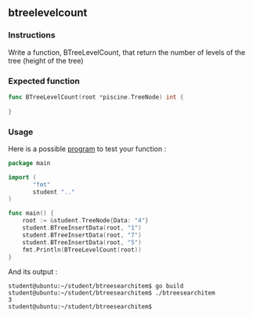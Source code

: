 ## btreelevelcount
### Instructions

Write a function, BTreeLevelCount, that return the number of levels of the tree (height of the tree) 

### Expected function

```go
func BTreeLevelCount(root *piscine.TreeNode) int {
	
}

```

### Usage

Here is a possible [program](TODO-LINK) to test your function :

```go
package main

import (
       "fmt"
       student ".."
)

func main() {
	root := &student.TreeNode{Data: "4"}
	student.BTreeInsertData(root, "1")
	student.BTreeInsertData(root, "7")
	student.BTreeInsertData(root, "5")
	fmt.Println(BTreeLevelCount(root))
}
```

And its output :

```console
student@ubuntu:~/student/btreesearchitem$ go build
student@ubuntu:~/student/btreesearchitem$ ./btreesearchitem
3
student@ubuntu:~/student/btreesearchitem$
```
